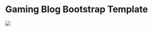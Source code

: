 # Gaming Blog Bootstrap Template

![](https://cdn.dribbble.com/userupload/11038091/file/original-36fd024c7b27ce45e2cef1551d60851d.jpg)
